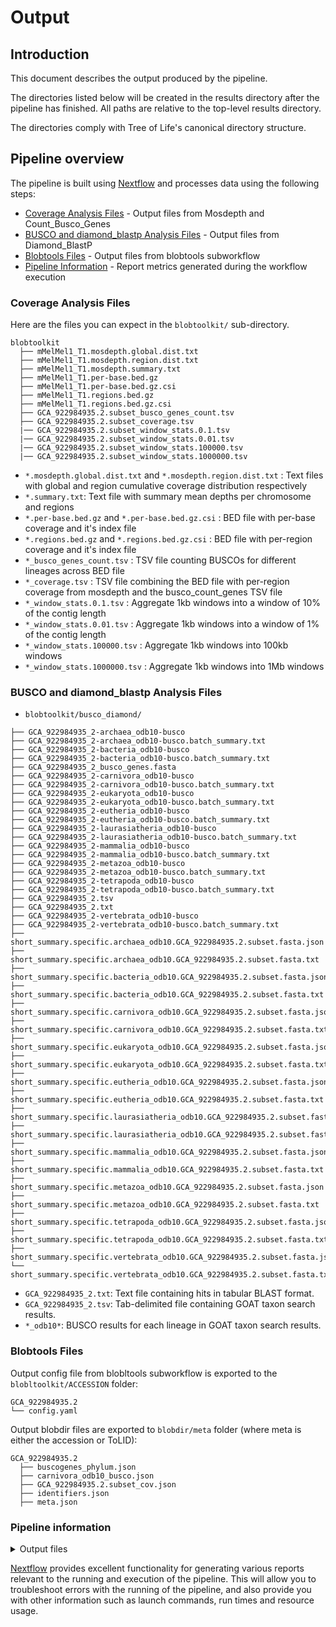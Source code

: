 # Output

## Introduction

This document describes the output produced by the pipeline.

The directories listed below will be created in the results directory after the pipeline has finished. All paths are relative to the top-level results directory.

The directories comply with Tree of Life's canonical directory structure.

## Pipeline overview

The pipeline is built using [Nextflow](https://www.nextflow.io/) and processes data using the following steps:

- [Coverage Analysis Files](#coverage-analysis-files) - Output files from Mosdepth and Count_Busco_Genes
- [BUSCO and diamond_blastp Analysis Files](#blast-analysis-files) - Output files from Diamond_BlastP
- [Blobtools Files](#blobtools-Files) - Output files from blobtools subworkflow
- [Pipeline Information](#pipeline-information) - Report metrics generated during the workflow execution

### Coverage Analysis Files

Here are the files you can expect in the `blobtoolkit/` sub-directory.

```text
blobtoolkit
  ├── mMelMel1_T1.mosdepth.global.dist.txt
  ├── mMelMel1_T1.mosdepth.region.dist.txt
  ├── mMelMel1_T1.mosdepth.summary.txt
  ├── mMelMel1_T1.per-base.bed.gz
  ├── mMelMel1_T1.per-base.bed.gz.csi
  ├── mMelMel1_T1.regions.bed.gz
  ├── mMelMel1_T1.regions.bed.gz.csi
  ├── GCA_922984935.2.subset_busco_genes_count.tsv
  ├── GCA_922984935.2.subset_coverage.tsv
  |── GCA_922984935.2.subset_window_stats.0.1.tsv
  |── GCA_922984935.2.subset_window_stats.0.01.tsv
  |── GCA_922984935.2.subset_window_stats.100000.tsv
  |── GCA_922984935.2.subset_window_stats.1000000.tsv
```

- `*.mosdepth.global.dist.txt` and `*.mosdepth.region.dist.txt` : Text files with global and region cumulative coverage distribution respectively
- `*.summary.txt`: Text file with summary mean depths per chromosome and regions
- `*.per-base.bed.gz` and `*.per-base.bed.gz.csi` : BED file with per-base coverage and it's index file
- `*.regions.bed.gz` and `*.regions.bed.gz.csi` : BED file with per-region coverage and it's index file
- `*_busco_genes_count.tsv` : TSV file counting BUSCOs for different lineages across BED file
- `*_coverage.tsv` : TSV file combining the BED file with per-region coverage from mosdepth and the busco_count_genes TSV file
- `*_window_stats.0.1.tsv` : Aggregate 1kb windows into a window of 10% of the contig length
- `*_window_stats.0.01.tsv` : Aggregate 1kb windows into a window of 1% of the contig length
- `*_window_stats.100000.tsv` : Aggregate 1kb windows into 100kb windows
- `*_window_stats.1000000.tsv` : Aggregate 1kb windows into 1Mb windows

### BUSCO and diamond_blastp Analysis Files

- `blobtoolkit/busco_diamond/`

```text
├── GCA_922984935_2-archaea_odb10-busco
├── GCA_922984935_2-archaea_odb10-busco.batch_summary.txt
├── GCA_922984935_2-bacteria_odb10-busco
├── GCA_922984935_2-bacteria_odb10-busco.batch_summary.txt
├── GCA_922984935_2_busco_genes.fasta
├── GCA_922984935_2-carnivora_odb10-busco
├── GCA_922984935_2-carnivora_odb10-busco.batch_summary.txt
├── GCA_922984935_2-eukaryota_odb10-busco
├── GCA_922984935_2-eukaryota_odb10-busco.batch_summary.txt
├── GCA_922984935_2-eutheria_odb10-busco
├── GCA_922984935_2-eutheria_odb10-busco.batch_summary.txt
├── GCA_922984935_2-laurasiatheria_odb10-busco
├── GCA_922984935_2-laurasiatheria_odb10-busco.batch_summary.txt
├── GCA_922984935_2-mammalia_odb10-busco
├── GCA_922984935_2-mammalia_odb10-busco.batch_summary.txt
├── GCA_922984935_2-metazoa_odb10-busco
├── GCA_922984935_2-metazoa_odb10-busco.batch_summary.txt
├── GCA_922984935_2-tetrapoda_odb10-busco
├── GCA_922984935_2-tetrapoda_odb10-busco.batch_summary.txt
├── GCA_922984935_2.tsv
├── GCA_922984935_2.txt
├── GCA_922984935_2-vertebrata_odb10-busco
├── GCA_922984935_2-vertebrata_odb10-busco.batch_summary.txt
├── short_summary.specific.archaea_odb10.GCA_922984935.2.subset.fasta.json
├── short_summary.specific.archaea_odb10.GCA_922984935.2.subset.fasta.txt
├── short_summary.specific.bacteria_odb10.GCA_922984935.2.subset.fasta.json
├── short_summary.specific.bacteria_odb10.GCA_922984935.2.subset.fasta.txt
├── short_summary.specific.carnivora_odb10.GCA_922984935.2.subset.fasta.json
├── short_summary.specific.carnivora_odb10.GCA_922984935.2.subset.fasta.txt
├── short_summary.specific.eukaryota_odb10.GCA_922984935.2.subset.fasta.json
├── short_summary.specific.eukaryota_odb10.GCA_922984935.2.subset.fasta.txt
├── short_summary.specific.eutheria_odb10.GCA_922984935.2.subset.fasta.json
├── short_summary.specific.eutheria_odb10.GCA_922984935.2.subset.fasta.txt
├── short_summary.specific.laurasiatheria_odb10.GCA_922984935.2.subset.fasta.json
├── short_summary.specific.laurasiatheria_odb10.GCA_922984935.2.subset.fasta.txt
├── short_summary.specific.mammalia_odb10.GCA_922984935.2.subset.fasta.json
├── short_summary.specific.mammalia_odb10.GCA_922984935.2.subset.fasta.txt
├── short_summary.specific.metazoa_odb10.GCA_922984935.2.subset.fasta.json
├── short_summary.specific.metazoa_odb10.GCA_922984935.2.subset.fasta.txt
├── short_summary.specific.tetrapoda_odb10.GCA_922984935.2.subset.fasta.json
├── short_summary.specific.tetrapoda_odb10.GCA_922984935.2.subset.fasta.txt
├── short_summary.specific.vertebrata_odb10.GCA_922984935.2.subset.fasta.json
└── short_summary.specific.vertebrata_odb10.GCA_922984935.2.subset.fasta.txt
```

- `GCA_922984935_2.txt`: Text file containing hits in tabular BLAST format.
- `GCA_922984935_2.tsv`: Tab-delimited file containing GOAT taxon search results.
- `*_odb10*`: BUSCO results for each lineage in GOAT taxon search results.


### Blobtools Files

Output config file from blobltools subworkflow is exported to the `blobltoolkit/ACCESSION` folder:

```
GCA_922984935.2
└── config.yaml
```

Output blobdir files are exported to `blobdir/meta` folder (where meta is either the accession or ToLID):

```
GCA_922984935.2
  ├── buscogenes_phylum.json
  ├── carnivora_odb10_busco.json
  ├── GCA_922984935.2.subset_cov.json
  ├── identifiers.json
  ├── meta.json
```

### Pipeline information

<details markdown="1">
<summary>Output files</summary>

- `pipeline_info/`
  - Reports generated by Nextflow: `execution_report.html`, `execution_timeline.html`, `execution_trace.txt` and `pipeline_dag.dot`/`pipeline_dag.svg`.
  - Reports generated by the pipeline: `pipeline_report.html`, `pipeline_report.txt` and `software_versions.yml`. The `pipeline_report*` files will only be present if the `--email` / `--email_on_fail` parameter's are used when running the pipeline.
  - Reformatted samplesheet files used as input to the pipeline: `samplesheet.valid.csv`.

</details>

[Nextflow](https://www.nextflow.io/docs/latest/tracing.html) provides excellent functionality for generating various reports relevant to the running and execution of the pipeline. This will allow you to troubleshoot errors with the running of the pipeline, and also provide you with other information such as launch commands, run times and resource usage.
